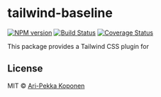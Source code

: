 # tailwind-baseline

[![NPM version](https://img.shields.io/npm/v/tailwind-baseline.svg?style=flat-square)](https://npmjs.org/package/generator-nod)
[![Build Status](https://img.shields.io/travis/apkoponen/tailwind-baseline/master.svg?style=flat-square)](https://travis-ci.org/diegohaz/nod) [![Coverage Status](https://img.shields.io/codecov/c/github/diegohaz/nod/master.svg?style=flat-square)](https://codecov.io/gh/diegohaz/nod/branch/master)

This package provides a Tailwind CSS plugin for

## License

MIT © [Ari-Pekka Koponen](https://github.com/apkoponen)
